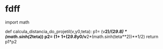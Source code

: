 # fdff
import math

def calcula_distancia_do_projetil(v,y0,teta):
    p1= (v**2)/(2*9.8) * (math.sinh(2*teta))
    p2= (1+ 1+(2*9.8*y0/v**2*(math.sinh(teta**2))**1/2)
    return p1*p2
